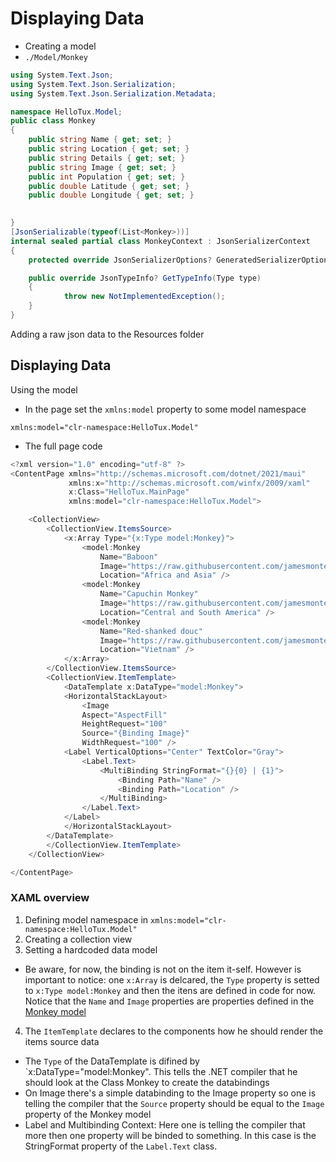 # Displaying Data
- Creating a model
- `./Model/Monkey`
```cs
using System.Text.Json;
using System.Text.Json.Serialization;
using System.Text.Json.Serialization.Metadata;

namespace HelloTux.Model;
public class Monkey
{        
    public string Name { get; set; } 
    public string Location { get; set; } 
    public string Details { get; set; } 
    public string Image { get; set; } 
    public int Population { get; set; } 
    public double Latitude { get; set; } 
    public double Longitude { get; set; }

   
}
[JsonSerializable(typeof(List<Monkey>))]
internal sealed partial class MonkeyContext : JsonSerializerContext
{
    protected override JsonSerializerOptions? GeneratedSerializerOptions => throw new NotImplementedException();

    public override JsonTypeInfo? GetTypeInfo(Type type)
    {
            throw new NotImplementedException();
    }
}
```
Adding a raw json data to the Resources folder
## Displaying Data
Using the model
- In the page set the `xmlns:model` property to some model namespace
```xaml
xmlns:model="clr-namespace:HelloTux.Model"
```

- The full page code 
```cs
<?xml version="1.0" encoding="utf-8" ?>
<ContentPage xmlns="http://schemas.microsoft.com/dotnet/2021/maui"
             xmlns:x="http://schemas.microsoft.com/winfx/2009/xaml"
             x:Class="HelloTux.MainPage"
             xmlns:model="clr-namespace:HelloTux.Model">

    <CollectionView>
        <CollectionView.ItemsSource>
            <x:Array Type="{x:Type model:Monkey}">
                <model:Monkey
                    Name="Baboon"
                    Image="https://raw.githubusercontent.com/jamesmontemagno/app-monkeys/master/baboon.jpg"
                    Location="Africa and Asia" />
                <model:Monkey
                    Name="Capuchin Monkey"
                    Image="https://raw.githubusercontent.com/jamesmontemagno/app-monkeys/master/capuchin.jpg"
                    Location="Central and South America" />
                <model:Monkey
                    Name="Red-shanked douc"
                    Image="https://raw.githubusercontent.com/jamesmontemagno/app-monkeys/master/douc.jpg"
                    Location="Vietnam" />
            </x:Array>
        </CollectionView.ItemsSource>
        <CollectionView.ItemTemplate>
            <DataTemplate x:DataType="model:Monkey">
            <HorizontalStackLayout>
                <Image
                Aspect="AspectFill"
                HeightRequest="100"
                Source="{Binding Image}"
                WidthRequest="100" />
            <Label VerticalOptions="Center" TextColor="Gray">
                <Label.Text>
                    <MultiBinding StringFormat="{}{0} | {1}">
                        <Binding Path="Name" />
                        <Binding Path="Location" />
                    </MultiBinding>
                </Label.Text>
            </Label>
            </HorizontalStackLayout>
        </DataTemplate>
        </CollectionView.ItemTemplate>
    </CollectionView>

</ContentPage>

```

### XAML overview
1) Defining model namespace in `xmlns:model="clr-namespace:HelloTux.Model"`
2) Creating a collection view
3) Setting a hardcoded data model
  - Be aware, for now, the binding is not on the item it-self. However is important to notice: one `x:Array` is delcared, the `Type` property is setted to `x:Type model:Monkey` and then the itens are defined in code for now. Notice that the `Name` and `Image` properties are properties defined in the [Monkey model](../Model/Monkey.cs)
4) The `ItemTemplate` declares to the components how he should render the items source data
  - The `Type` of the DataTemplate is difined by `x:DataType="model:Monkey". This tells the .NET compiler that he should look at the Class Monkey to create the databindings
  - On Image there's a simple databinding to the Image property so one is telling the compiler that the `Source` property should be equal to the `Image` property of the Monkey model
  - Label and Multibinding Context: Here one is telling the compiler that more then one property will be binded to something. In this case is the StringFormat property of the `Label.Text` class. 
